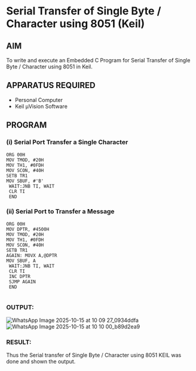 
# Serial Transfer of Single Byte / Character using 8051 (Keil)

## AIM
To write and execute an Embedded C Program for Serial Transfer of Single Byte / Character using 8051 in Keil.

## APPARATUS REQUIRED
- Personal Computer  
- Keil µVision Software  

## PROGRAM

### (i) Serial Port Transfer a Single Character

```
ORG 00H 
MOV TMOD, #20H 
MOV TH1, #0FDH 
MOV SCON, #40H 
SETB TR1 
MOV SBUF, #'B' 
 WAIT:JNB TI, WAIT
 CLR TI 
 END

```
### (ii) Serial Port to Transfer a Message

```
ORG 00H 
MOV DPTR, #4500H
MOV TMOD, #20H 
MOV TH1, #0FDH 
MOV SCON, #40H 
SETB TR1 
AGAIN: MOVX A,@DPTR
MOV SBUF, A
 WAIT:JNB TI, WAIT
 CLR TI 
 INC DPTR
 SJMP AGAIN
 END


```

### OUTPUT:
![WhatsApp Image 2025-10-15 at 10 09 27_0934ddfa](https://github.com/user-attachments/assets/ca59e2a4-342a-46be-ad2a-a46760dfa22c)
![WhatsApp Image 2025-10-15 at 10 10 00_b89d2ea9](https://github.com/user-attachments/assets/f2760150-a0d5-4822-a51d-114a216e36ab)

### RESULT:
Thus the Serial transfer of Single Byte / Character using 8051 KEIL was done and shown the output.
